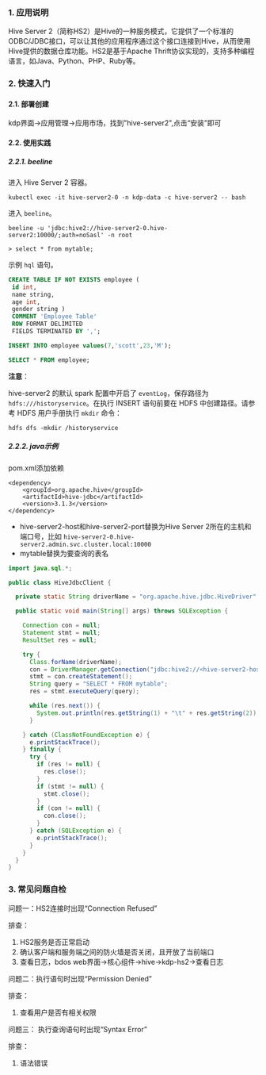 ### 1. 应用说明

Hive Server 2（简称HS2）是Hive的一种服务模式，它提供了一个标准的ODBC/JDBC接口，可以让其他的应用程序通过这个接口连接到Hive，从而使用Hive提供的数据仓库功能。HS2是基于Apache Thrift协议实现的，支持多种编程语言，如Java、Python、PHP、Ruby等。

### 2. 快速入门

#### 2.1. 部署创建

kdp界面->应用管理->应用市场，找到"hive-server2",点击“安装”即可

#### 2.2. 使用实践

##### 2.2.1. beeline

进入 Hive Server 2 容器。

```shell
kubectl exec -it hive-server2-0 -n kdp-data -c hive-server2 -- bash
```

进入 `beeline`。

```shell
beeline -u 'jdbc:hive2://hive-server2-0.hive-server2:10000/;auth=noSasl' -n root

> select * from mytable;
```

示例 `hql` 语句。

```sql
CREATE TABLE IF NOT EXISTS employee (
 id int,
 name string,
 age int,
 gender string )
 COMMENT 'Employee Table'
 ROW FORMAT DELIMITED
 FIELDS TERMINATED BY ',';

INSERT INTO employee values(7,'scott',23,'M');

SELECT * FROM employee;
```

**注意**：

hive-server2 的默认 spark 配置中开启了 `eventLog`，保存路径为 `hdfs:///historyservice`。在执行 INSERT 语句前要在 HDFS 中创建路径。请参考 HDFS 用户手册执行 `mkdir` 命令：

```shell
hdfs dfs -mkdir /historyservice
```

##### 2.2.2. java示例

pom.xml添加依赖
```
<dependency>
    <groupId>org.apache.hive</groupId>
    <artifactId>hive-jdbc</artifactId>
    <version>3.1.3</version>
</dependency>
```

- hive-server2-host和hive-server2-port替换为Hive Server 2所在的主机和端口号，比如 `hive-server2-0.hive-server2.admin.svc.cluster.local:10000`
- mytable替换为要查询的表名

```java
import java.sql.*;

public class HiveJdbcClient {

  private static String driverName = "org.apache.hive.jdbc.HiveDriver";

  public static void main(String[] args) throws SQLException {

    Connection con = null;
    Statement stmt = null;
    ResultSet res = null;

    try {
      Class.forName(driverName);
      con = DriverManager.getConnection("jdbc:hive2://<hive-server2-host>:<hive-server2-port>/default;auth=noSasl", "", "");
      stmt = con.createStatement();
      String query = "SELECT * FROM mytable";
      res = stmt.executeQuery(query);

      while (res.next()) {
        System.out.println(res.getString(1) + "\t" + res.getString(2));
      }

    } catch (ClassNotFoundException e) {
      e.printStackTrace();
    } finally {
      try {
        if (res != null) {
          res.close();
        }
        if (stmt != null) {
          stmt.close();
        }
        if (con != null) {
          con.close();
        }
      } catch (SQLException e) {
        e.printStackTrace();
      }
    }
  }
}


```

### 3. 常见问题自检
问题一：HS2连接时出现“Connection Refused”

排查：
1. HS2服务是否正常启动
2. 确认客户端和服务端之间的防火墙是否关闭，且开放了当前端口
3. 查看日志，bdos web界面->核心组件->hive->kdp-hs2->查看日志

问题二：执行语句时出现“Permission Denied”

排查：
1. 查看用户是否有相关权限

问题三： 执行查询语句时出现“Syntax Error”

排查：
1. 语法错误


